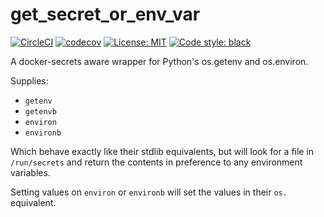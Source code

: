 # get_secret_or_env_var

[![CircleCI](https://img.shields.io/circleci/build/gh/greenape/get_secret_or_env_var.svg?logo=CircleCI&style=flat-square)](https://circleci.com/gh/greenape/get_secret_or_env_var) [![codecov](https://img.shields.io/codecov/c/github/greenape/get_secret_or_env_var.svg?logo=Codecov&style=flat-square)](https://codecov.io/gh/greenape/get_secret_or_env_var)  [![License: MIT](https://img.shields.io/github/license/greenape/get_secret_or_env_var.svg?style=flat-square)](https://opensource.org/licenses/MIT) [![Code style: black](https://img.shields.io/badge/code%20style-black-000000.svg?style=flat-square)](https://github.com/python/black)

A docker-secrets aware wrapper for Python's os.getenv and os.environ.

Supplies:

- `getenv`
- `getenvb`
- `environ`
- `environb`

Which behave exactly like their stdlib equivalents, but will look for a file in `/run/secrets` and return the contents in preference to any environment variables.

Setting values on `environ` or `environb` will set the values in their `os.` equivalent.